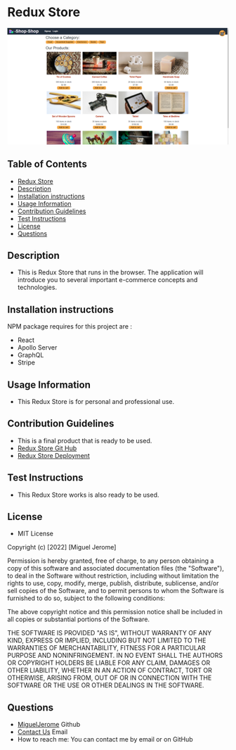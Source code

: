 # Redux Store
![Redux-Store](./image/Screenshot%202022-10-15%20093437.png) 

## Table of Contents
* [Redux Store](#Redux-Store)
* [Description](#Description)
* [Installation instructions](#Installation-instructions)
* [Usage Information](#Usage-Information)
* [Contribution Guidelines](#Contribution-Guidelines)
* [Test Instructions](#Test-Instructions)
* [License](#License)
* [Questions](#Questions)

## Description
* This is Redux Store that runs in the browser. The application will introduce you to several important e-commerce concepts and technologies.

## Installation instructions
NPM package requires for this project are :
* React
* Apollo Server
* GraphQL 
* Stripe

## Usage Information
* This Redux Store is for personal and professional use.

## Contribution Guidelines 
* This is a final product that is ready to be used.
* [Redux Store Git Hub](https://github.com/MiguelJerome/Redux-Store)
* [Redux Store Deployment](https://fierce-lake-71949.herokuapp.com/)

## Test Instructions
* This Redux Store works is also ready to be used.

## License
* MIT License

Copyright (c) [2022] [Miguel Jerome]

Permission is hereby granted, free of charge, to any person obtaining a copy
of this software and associated documentation files (the "Software"), to deal
in the Software without restriction, including without limitation the rights
to use, copy, modify, merge, publish, distribute, sublicense, and/or sell
copies of the Software, and to permit persons to whom the Software is
furnished to do so, subject to the following conditions:

The above copyright notice and this permission notice shall be included in all
copies or substantial portions of the Software.

THE SOFTWARE IS PROVIDED "AS IS", WITHOUT WARRANTY OF ANY KIND, EXPRESS OR
IMPLIED, INCLUDING BUT NOT LIMITED TO THE WARRANTIES OF MERCHANTABILITY,
FITNESS FOR A PARTICULAR PURPOSE AND NONINFRINGEMENT. IN NO EVENT SHALL THE
AUTHORS OR COPYRIGHT HOLDERS BE LIABLE FOR ANY CLAIM, DAMAGES OR OTHER
LIABILITY, WHETHER IN AN ACTION OF CONTRACT, TORT OR OTHERWISE, ARISING FROM,
OUT OF OR IN CONNECTION WITH THE SOFTWARE OR THE USE OR OTHER DEALINGS IN THE
SOFTWARE.

## Questions
* [MiguelJerome](https://github.com/MiguelJerome/) Github
* [Contact Us](mailto:2001326@collegelacite.ca) Email
* How to reach me: You can contact me by email or on GitHub